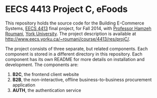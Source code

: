 EECS 4413 Project C, eFoods
===========================

This repository holds the source code for the Building
E-Commerce Systems, [EECS 4413](http://www.eecs.yorku.ca/course_archive/2014-15/F/4413/)
final project, for Fall 2014, with [Professor Hamzeh Roumani](http://www.eecs.yorku.ca/~roumani/),
[York University](http://www.eecs.yorku.ca). The project description is available at
http://www.eecs.yorku.ca/~roumani/course/4413/res/projC/.

The project consists of three separate, but related components.
Each component is stored in a different directory in this
repository. Each component has its own README for more details on
installation and development. The components are:

1. **B2C**, the frontend client website
2. **B2B**, the non-interactive, offline business-to-business
   procurement application
3. **AUTH**, the authentication service
